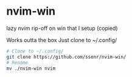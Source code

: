 # nvim-win
lazy nvim rip-off on win that I setup (copied)

Works outta the box
Just clone to ~/.config/
```bash
# Clone to ~/.config/
git clone https://github.com/ssenr/nvim-win/
# Rename
mv ./nvim-win nvim
```
